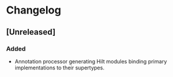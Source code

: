 # Changelog

## [Unreleased]
### Added
- Annotation processor generating Hilt modules binding primary implementations to their supertypes.
